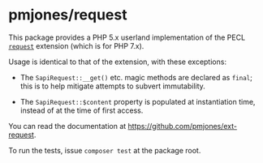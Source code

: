 # pmjones/request

This package provides a PHP 5.x userland implementation of the PECL
[`request`](http://pecl.php.net/request) extension (which is for PHP 7.x).

Usage is identical to that of the extension, with these exceptions:

- The `SapiRequest::__get()` etc. magic methods are declared as `final`; this
  is to help mitigate attempts to subvert immutability.

- The `SapiRequest::$content` property is populated at instantiation time,
  instead of at the time of first access.

You can read the documentation at <https://github.com/pmjones/ext-request>.

To run the tests, issue `composer test` at the package root.
